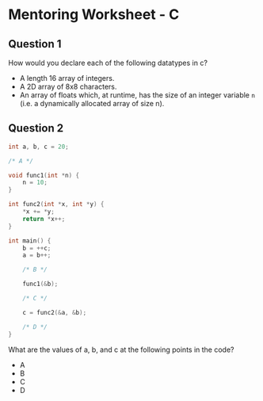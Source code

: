 # Mentoring Worksheet - C

## Question 1

How would you declare each of the following datatypes in c?

- A length 16 array of integers.
- A 2D array of 8x8 characters.
- An array of floats which, at runtime, has the size of an integer variable `n` (i.e. a dynamically allocated array of size n).

## Question 2

```c
int a, b, c = 20;

/* A */

void func1(int *n) {
    n = 10;
}

int func2(int *x, int *y) {
    *x += *y;
    return *x++;
}

int main() {
    b = ++c;
    a = b++;

    /* B */

    func1(&b);

    /* C */

    c = func2(&a, &b);

    /* D */
}

```

What are the values of a, b, and c at the following points in the code?

- A
- B
- C
- D

